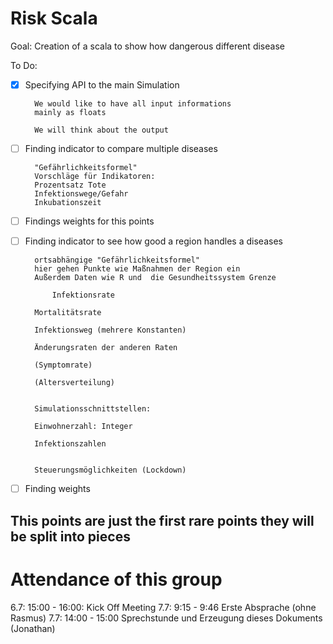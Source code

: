 # Risk Scala

Goal: Creation of a scala to show how dangerous different disease

To Do:

* [x] Specifying API to the main Simulation

        We would like to have all input informations
        mainly as floats
        
        We will think about the output 

* [ ] Finding indicator to compare multiple diseases

        "Gefährlichkeitsformel"
        Vorschläge für Indikatoren:
        Prozentsatz Tote
        Infektionswege/Gefahr
        Inkubationszeit
* [ ] Findings weights for this points
* [ ] Finding indicator to see how good a region handles a diseases

        ortsabhängige "Gefährlichkeitsformel"
        hier gehen Punkte wie Maßnahmen der Region ein
        Außerdem Daten wie R und  die Gesundheitssystem Grenze
        
            Infektionsrate

        Mortalitätsrate

        Infektionsweg (mehrere Konstanten)

        Änderungsraten der anderen Raten

        (Symptomrate)

        (Altersverteilung)


        Simulationsschnittstellen:
    
        Einwohnerzahl: Integer
    
        Infektionszahlen


        Steuerungsmöglichkeiten (Lockdown)
         
* [ ] Finding weights

## This points are just the first rare points they will be split into pieces

# Attendance of this group

6.7: 15:00 - 16:00: Kick Off Meeting
7.7: 9:15 - 9:46 Erste Absprache (ohne Rasmus)
7.7: 14:00 - 15:00 Sprechstunde und Erzeugung dieses Dokuments (Jonathan)
